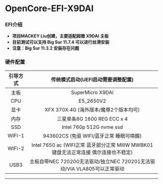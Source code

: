 # OpenCore-EFI-X9DAI

### EFI介绍
- **项目MACKEY Liu创建，主要适配超微 X9DAI 主板**
- **目前测试可以支持 Big Sur 11.7.4 可以进行丝滑安装**
- **注意：Big Sur 11.3.2 安装存在问题**
### 硬件配置 ###
| 引导方式  | 传统模式启动(UEFI启动需要调整配置)                    | 
| :---------: | :---------------------------------------------------: |
| 主板         | SuperMicro X9DAI                                       |
| CPU         | E5_2650V2                                   |
| 显卡         | XFX 370X 4G (海外版本/魔尊2个版本均可)                |
| 内存         | 三星单条8G 1600 REG ECC x 4                        | 
| SSD         | Intel 760p 512G nvme ssd                       | 
| WIFI-1     | 943602CS (免驱 WIFI/蓝牙正常 睡眠可唤醒)                       | 
| WIFI-2     | Intel 7650 ac   (WIFI正常 蓝牙部分正常 MIIIW MWBK01 键盘无法正常连接 偶尔连接也不稳定)                     | 
| USB3       | 主板自带NEC 720200无法驱动/独立NEC 720201无法驱动/VIA VLA805可以正常驱动                    | 

---